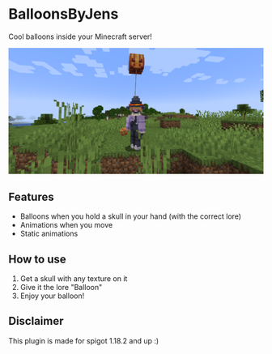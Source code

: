 # BalloonsByJens
Cool balloons inside your Minecraft server!

![](assets/screenshot.png)
## Features
- Balloons when you hold a skull in your hand (with the correct lore)
- Animations when you move
- Static animations

## How to use
1. Get a skull with any texture on it
2. Give it the lore "Balloon"
3. Enjoy your balloon!

## Disclaimer
This plugin is made for spigot 1.18.2 and up :)